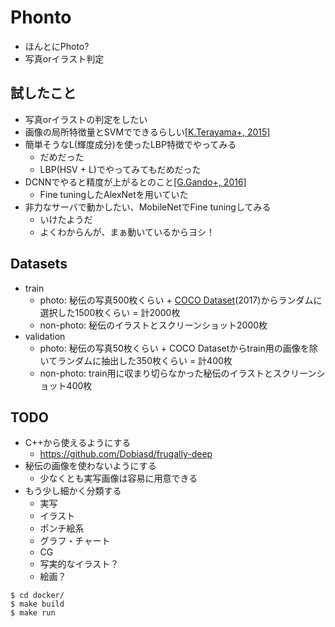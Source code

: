 # Phonto
- ほんとにPhoto?
- 写真orイラスト判定


## 試したこと
- 写真orイラストの判定をしたい
- 画像の局所特徴量とSVMでできるらしい[[K.Terayama+, 2015]](https://ieeexplore.ieee.org/document/7153192)
- 簡単そうなL(輝度成分)を使ったLBP特徴でやってみる
  - だめだった
  - LBP(HSV + L)でやってみてもだめだった
- DCNNでやると精度が上がるとのこと[[G.Gando+, 2016]](https://www.sciencedirect.com/science/article/pii/S0957417416304560)
  - Fine tuningしたAlexNetを用いていた
- 非力なサーバで動かしたい、MobileNetでFine tuningしてみる
  - いけたようだ
  - よくわからんが、まぁ動いているからヨシ！


## Datasets
- train
  - photo: 秘伝の写真500枚くらい + [COCO Dataset](http://cocodataset.org/)(2017)からランダムに選択した1500枚くらい = 計2000枚
  - non-photo: 秘伝のイラストとスクリーンショット2000枚
- validation
  - photo: 秘伝の写真50枚くらい + COCO Datasetからtrain用の画像を除いてランダムに抽出した350枚くらい = 計400枚
  - non-photo: train用に収まり切らなかった秘伝のイラストとスクリーンショット400枚


## TODO
- C++から使えるようにする
  - https://github.com/Dobiasd/frugally-deep
- 秘伝の画像を使わないようにする
  - 少なくとも実写画像は容易に用意できる
- もう少し細かく分類する
  - 実写
  - イラスト
  - ポンチ絵系
  - グラフ・チャート
  - CG
  - 写実的なイラスト？
  - 絵画？

```
$ cd docker/
$ make build
$ make run
```
